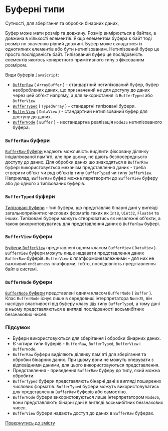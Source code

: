 # Буферні типи

Сутності, для зберігання та обробки бінарних даних,

Буфер може мати розмір та довжину. Розмір вимірюється в байтах, а довжина в кількості елементів. Якщо елементом буфера є байт тоді розмір по значенню рівний довжині. Буфер може складатися із однотипних елементів або бути нетипізованим. Нетипізовний буфер це просто послідовність байт. Типізований буфер це послідовність елементів якогось конкретного примітивного типу з фіксованим розміром.

Види буферів `JavaScript`:

- [`BufferRaw`](BufferRaw.md) ( `ArrayBuffer` ) - стандартний нетипізований буфер, буфер необроблених даних, що призначений не для доступу до даних через цей об'єкт напряму, а для використання із `BufferTyped` або `BufferView`.
- [`BufferTyped`](BufferTyped.md) ( `TypedArray` ) - стандартні типізовані буфери.
- [`BufferView`](BufferView.md) ( `DataView` ) - стандартний нетипізований буфер для доступу до даних.
- [`BufferNode`](BufferNode.md) ( `Buffer` ) - нестандартна реалізація `NodeJS` нетипізованого буфера.

### `BufferRaw` буфери

[`BufferRaw` буфери](BufferRaw.md) надають можливість виділити фіксовану ділянку ініціалізованої пам'яті, але при цьому, не дають безпосереднього доступу до даних. Для обробки даних що знаходяться в `BufferRaw` буфері використовується механізм представлення даних - треба створити об'єкт чи ряд об'єктів типу `BufferTyped` чи типу `BufferView`. Наприклад, `BufferRaw` буфер можна перетворити до `BufferView` буферу або до одного з типізованих буферів.

### `BufferTyped` буфери

[Типізовані буфери](BufferTyped.md) - тип буфера, що представляє бінарні дані у вигляді загальноприйнятих числових форматів таких як  `Int8`, `Uint32`, `Float64` та інших. Типізовані буфери можуть створюватись як незалежні об'єкти, а також використовуватись для представлення даних в `BufferRaw` буфері.

### `BufferView` буфери

[Буфери `BufferView`](BufferView.md) представлені одним класом `BufferView` ( `DataView` ). `BufferView` буфери можуть лише надавати представлення даних `BufferRaw` буферів. `BufferView` є платформонезалежними - для них не важливий `endianness` платформи, тобто, послідовність представлення байт в системі.

### `BufferNode` буфери

[`BufferNode` буфери](BufferNode.md) представлені одним класом `BufferNode` ( `Buffer` ). Клас `BufferNode` існує лише в середовищі інтерпретатора `NodeJS`, він наслідує властивості від буферу класу [`U8x`](https://developer.mozilla.org/en-US/docs/Web/JavaScript/Reference/Global_Objects/Uint8Array) типу `BufferTyped`, а тому дані в ньому представляються в вигляді послідовності восьмибітних беззнакових чисел.

### Підсумок

- Буфери використовуються для зберігання і обробки бінарних даних.
- Є чотири типи буферів - `BufferRaw`, `BufferTyped`, `BufferView` i `BufferNode`.
- `BufferRaw` буфери виділяють ділянку пам'яті для зберігання та обробки бінарних даних. При цьому вони не можуть оперувати з відповідними даними, для цього використовуються представлення.
- Представлення - приведення `BufferRaw` буферу до типу, який можна обробити.
- `BufferTyped` буфери представляють бінарні дані в вигляді поширених числових форматів. `BufferTyped` буфери можуть використовуватись для представлення `BufferRaw` буферів або самостіно.
- `BufferNode` буфери використовуються лише інтерпретатором `NodeJS`, вони представляють бінарні дані в вигляді восьмибітних беззнакових чисел.
- `BufferView` буфери надають доступ до даних в `BufferRaw` буферах.

[Повернутись до змісту](../README.md#Концепції)

